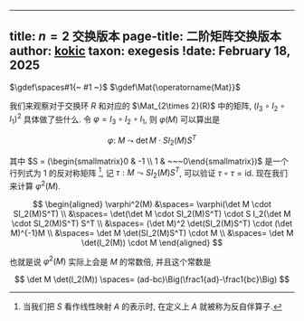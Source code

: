 
---
title: $n=2$ 交换版本
page-title: 二阶矩阵交换版本
author: [kokic](/kokic.md)
taxon: exegesis
!date: February 18, 2025
---

$\gdef\spaces#1{~ #1 ~}$
$\gdef\Mat{\operatorname{Mat}}$

我们来观察对于交换环 $R$ 和对应的 $\Mat_{2\times 2}(R)$ 中的矩阵, $(I_3 \circ I_2 \circ I_1)^2$ 具体做了些什么. 令 $\varphi = I_3 \circ I_2 \circ I_1$, 则 $\varphi(M)$ 可以算出是

$$
\varphi: ~ M ~\leadsto~ \det M \cdot S I_2(M) S^T
$$

其中 $S = (\begin{smallmatrix}0 & -1 \\ 1 & ~~~0\end{smallmatrix})$ 是一个行列式为 $1$ 的反对称矩阵 [^skew-adjoint], 记 $\tau: M \leadsto SI_2(M)S^T$, 可以验证 $\tau \circ \tau = \text{id}$. 现在我们来计算 $\varphi^2(M)$. 

$$
\begin{aligned}
\varphi^2(M) 
&\spaces= \varphi(\det M \cdot SI_2(M)S^T) \\
&\spaces= \det(\det M \cdot SI_2(M)S^T) \cdot S I_2(\det M \cdot SI_2(M)S^T) S^T \\
&\spaces= (\det M)^2 \det(SI_2(M)S^T) \cdot (\det M)^{-1}M \\
&\spaces= \det M \det(SI_2(M)S^T) \cdot M \\
&\spaces= \det M \det(I_2(M)) \cdot M
\end{aligned}
$$

也就是说 $\varphi^2(M)$ 实际上会是 $M$ 的常数倍, 并且这个常数是 

$$
\det M \det(I_2(M)) \spaces= (ad-bc)\Big(\frac1{ad}-\frac1{bc}\Big)
$$ 

[^skew-adjoint]: 当我们把 $S$ 看作线性映射 $A$ 的表示时, 在定义上 $A$ 就被称为反自伴算子. 
